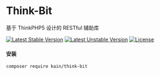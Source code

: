 Think-Bit
=======

基于 ThinkPHP5 设计的 RESTful 辅助库

[![Latest Stable Version](https://poser.pugx.org/kain/think-bit/v/stable)](https://packagist.org/packages/kain/think-bit)
[![Latest Unstable Version](https://poser.pugx.org/kain/think-bit/v/unstable.svg)](https://packagist.org/packages/kain/think-bit)
[![License](https://poser.pugx.org/kain/think-bit/license)](https://packagist.org/packages/kain/think-bit)

#### 安装

```shell
composer require kain/think-bit
```